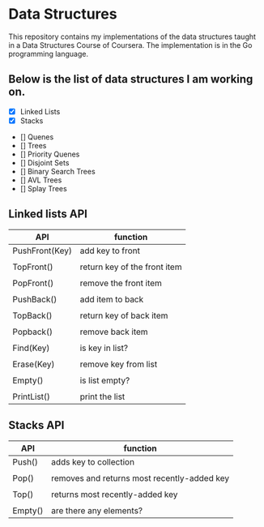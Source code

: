 # Data Structures

This repository contains my implementations of the data structures taught in a Data Structures Course of Coursera. The implementation is in the Go programming language.

## Below is the list of data structures I am working on.

- [X] Linked Lists
- [X] Stacks
- [] Quenes
- [] Trees
- [] Priority Quenes
- [] Disjoint Sets
- [] Binary Search Trees
- [] AVL Trees
- [] Splay Trees

## Linked lists API

| API                  | function                     |  
|----------------------|------------------------------|  
| PushFront(Key)       | add key to front             |  
|                      |                              |  
| TopFront()           | return key of the front item |  
|                      |                              |  
| PopFront()           | remove the front item        |  
|                      |                              |  
| PushBack()           | add item to back             |  
|                      |                              |  
| TopBack()            | return key of back item      |  
|                      |                              |  
| Popback()            | remove back item             |  
|                      |                              |  
| Find(Key)            | is key in list?              |  
|                      |                              |  
| Erase(Key)           | remove key from list         |  
|                      |                              |  
| Empty()              | is list empty?               |  
|                      |                              |  
| PrintList()          | print the list               |  

## Stacks API

| API     | function                                    |  
|---------|---------------------------------------------|  
| Push()  | adds key to collection                      |  
|         |                                             |  
| Pop()   | removes and returns most recently-added key |  
|         |                                             |  
| Top()   | returns most recently-added key             |  
|         |                                             |  
| Empty() | are there any elements?                     |  
